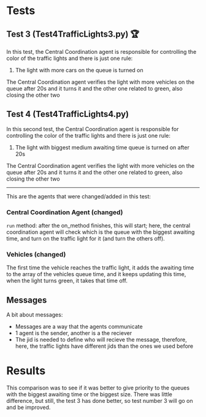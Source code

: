 # Tests
## Test 3 (Test4TrafficLights3.py) 🏆
In this test, the Central Coordination agent is responsible for controlling the color of the traffic lights and there is just one rule:

1. The light with more cars on the queue is turned on 

The Central Coordination agent verifies the light with more vehicles on the queue after 20s and it turns it and the other one related to green, also closing the other two

## Test 4 (Test4TrafficLights4.py) 
In this second test, the Central Coordination agent is responsible for controlling the color of the traffic lights and there is just one rule:

1. The light with biggest medium awaiting time queue is turned on after 20s

The Central Coordination agent verifies the light with more vehicles on the queue after 20s and it turns it and the other one related to green, also closing the other two

---

This are the agents that were changed/added in this test:

### Central Coordination Agent (changed)
`run` method: after the on_method finishes, this will start; here, the central coordination agent will check which is the queue with the biggest awaiting time, and turn on the traffic light for it (and turn the others off).

### Vehicles (changed)
The first time the vehicle reaches the traffic light, it adds the awaiting time to the array of the vehicles queue time, and it keeps updating this time, when the light turns green, it takes that time off.

## Messages
A bit about messages:
- Messages are a way that the agents communicate
- 1 agent is the sender, another is a the reciever
- The jid is needed to define who will recieve the message, therefore, here, the traffic lights have different jids than the ones we used before

# Results
This comparison was to see if it was better to give priority to the queues with the biggest awaiting time or the biggest size.
There was little difference, but still, the test 3 has done better, so test number 3 will go on and be improved.
